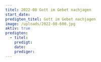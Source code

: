 ```yaml
---
titel: 2022-08 Gott im Gebet nachjagen
start_date:
predigten_titel: Gott im Gebet nachjagen
image: /uploads/2022-08-600.jpg
aktiv: true
predigten:
  - titel:
    predigt:
    date:
    prediger:
---
```

